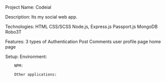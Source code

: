 Project Name: Codeial

Description: Its my social web app.

Technologies: 
        HTML
        CSS/SCSS
        Node.js,
        Express.js
        Passport.js
        MongoDB
        Robo3T

Features: 
        3 types of Authentication
        Post
        Comments
        user profile page
        home page

Setup:
        Environment:

        NPM:

        Other applications:

